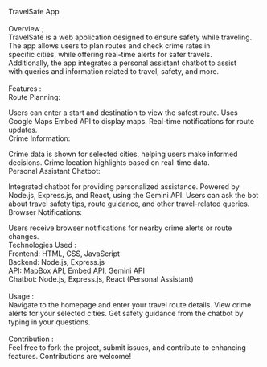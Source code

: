 TravelSafe App<br><br>
Overview ;<br>
TravelSafe is a web application designed to ensure safety while traveling. <br>The app allows users to plan routes and check crime rates in <br>specific cities, while offering real-time alerts for safer travels.<br> Additionally, the app integrates a personal assistant chatbot to assist<br> with queries and information related to travel, safety, and more.
<br><br>
Features :<br>
Route Planning:<br>

Users can enter a start and destination to view the safest route.
Uses Google Maps Embed API to display maps.
Real-time notifications for route updates.<br>
Crime Information: <br>

Crime data is shown for selected cities, helping users make informed decisions.
Crime location highlights based on real-time data.<br>
Personal Assistant Chatbot: <br>

Integrated chatbot for providing personalized assistance.
Powered by Node.js, Express.js, and React, using the Gemini API.
Users can ask the bot about travel safety tips, route guidance, and other travel-related queries.<br>
Browser Notifications:<br>

Users receive browser notifications for nearby crime alerts or route changes.<br>
Technologies Used :<br>
Frontend: HTML, CSS, JavaScript<br>
Backend: Node.js, Express.js<br>
API: MapBox API, Embed API, Gemini API<br>
Chatbot: Node.js, Express.js, React (Personal Assistant)<br><br>
Usage :<br>
Navigate to the homepage and enter your travel route details.
View crime alerts for your selected cities.
Get safety guidance from the chatbot by typing in your questions.<br><br>
Contribution :<br>
Feel free to fork the project, submit issues, and contribute to enhancing features. Contributions are welcome!
